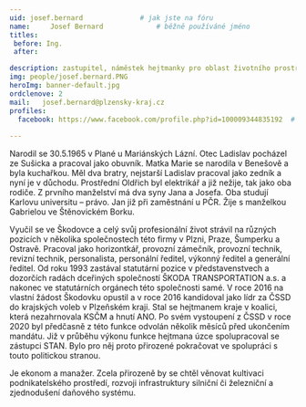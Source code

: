 ```yaml
---
uid: josef.bernard				# jak jste na fóru
name:     Josef Bernard  			# běžně používáné jméno
titles:
 before: Ing.
 after: 

description: zastupitel, náměstek hejtmanky pro oblast životního prostředí, zemědělství, evropských záležitostí a regionálního rozvoje 
img: people/josef.bernard.PNG
heroImg: banner-default.jpg
ordclenove: 2
mail:	josef.bernard@plzensky-kraj.cz
profiles:
  facebook: https://www.facebook.com/profile.php?id=100009344835192  # pokud nema, staci smazat tuto radku
  
--- 
```


Narodil se 30.5.1965 v Plané u Mariánských Lázní. Otec Ladislav pocházel ze Sušicka a pracoval jako obuvník. Matka Marie se narodila v Benešově a byla kuchařkou. Měl dva bratry, nejstarší Ladislav pracoval jako zedník a nyní je v důchodu. Prostřední Oldřich byl elektrikář a již nežije, tak jako oba rodiče. Z prvního manželství má dva syny Jana a Josefa. Oba studují Karlovu universitu – právo. Jan již při zaměstnání u PČR. Žije s manželkou Gabrielou ve Štěnovickém Borku.

Vyučil se ve Škodovce a celý svůj profesionální život strávil na různých pozicích v několika společnostech této firmy v Plzni, Praze, Šumperku a Ostravě. Pracoval jako horizontkář, provozní zámečník, provozní technik, revizní technik, personalista, personální ředitel, výkonný ředitel a generální ředitel. Od roku 1993 zastával statutární pozice v představenstvech a dozorčích radách dceřiných společností ŠKODA TRANSPORTATION a.s. a nakonec ve statutárních orgánech této společnosti samé. V roce 2016 na vlastní žádost Škodovku opustil a v roce 2016 kandidoval jako lídr za ČSSD do krajských voleb v Plzeňském kraji. Stal se hejtmanem kraje v koalici, která nezahrnovala KSČM a hnutí ANO. Po svém vystoupení z ČSSD v roce 2020 byl předčasně z této funkce odvolán několik měsíců před ukončením mandátu. Již v průběhu výkonu funkce hejtmana úzce spolupracoval se zástupci STAN. Bylo pro něj proto přirozené pokračovat ve spolupráci s touto politickou stranou. 

Je ekonom a manažer. Zcela přirozeně by se chtěl věnovat kultivaci podnikatelského prostředí, rozvoji infrastruktury silniční či železniční a zjednodušení daňového systému. 
